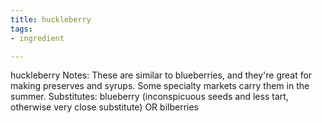 ```yaml
---
title: huckleberry
tags:
- ingredient

---
```

huckleberry Notes: These are similar to blueberries, and they're great for making preserves and syrups. Some specialty markets carry them in the summer. Substitutes: blueberry (inconspicuous seeds and less tart, otherwise very close substitute) OR bilberries
